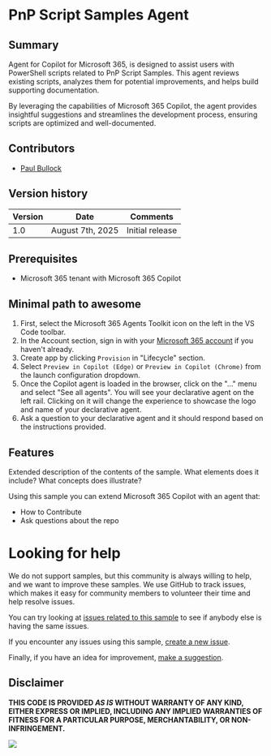 # PnP Script Samples Agent

## Summary

Agent for Copilot for Microsoft 365, is designed to assist users with PowerShell scripts related to PnP Script Samples.
This agent reviews existing scripts, analyzes them for potential improvements, and helps build supporting documentation. 

By leveraging the capabilities of Microsoft 365 Copilot, the agent provides insightful suggestions and streamlines the development process, ensuring scripts are optimized and well-documented.

## Contributors

* [Paul Bullock](https://github.com/pkbuullock)

## Version history

Version|Date|Comments
-------|----|--------
1.0| August 7th, 2025|Initial release

## Prerequisites

* Microsoft 365 tenant with Microsoft 365 Copilot

## Minimal path to awesome

1. First, select the Microsoft 365 Agents Toolkit icon on the left in the VS Code toolbar.
2. In the Account section, sign in with your [Microsoft 365 account](https://docs.microsoft.com/microsoftteams/platform/toolkit/accounts) if you haven't already.
3. Create app by clicking `Provision` in "Lifecycle" section.
4. Select `Preview in Copilot (Edge)` or `Preview in Copilot (Chrome)` from the launch configuration dropdown.
5. Once the Copilot agent is loaded in the browser, click on the "…" menu and select "See all agents". You will see your declarative agent on the left rail. Clicking on it will change the experience to showcase the logo and name of your declarative agent.
6. Ask a question to your declarative agent and it should respond based on the instructions provided.

## Features

Extended description of the contents of the sample. What elements does it include? What concepts does illustrate?

Using this sample you can extend Microsoft 365 Copilot with an agent that:

* How to Contribute
* Ask questions about the repo


# Looking for help

We do not support samples, but this community is always willing to help, and we want to improve these samples. We use GitHub to track issues, which makes it easy for  community members to volunteer their time and help resolve issues.

You can try looking at [issues related to this sample](https://github.com/pnp/copilot-pro-dev-samples/issues?q=label%3A%22sample%3A%20YOUR-SOLUTION-NAME%22) to see if anybody else is having the same issues.

If you encounter any issues using this sample, [create a new issue](https://github.com/pnp/copilot-pro-dev-samples/issues/new).

Finally, if you have an idea for improvement, [make a suggestion](https://github.com/pnp/copilot-pro-dev-samples/issues/new).

## Disclaimer

**THIS CODE IS PROVIDED *AS IS* WITHOUT WARRANTY OF ANY KIND, EITHER EXPRESS OR IMPLIED, INCLUDING ANY IMPLIED WARRANTIES OF FITNESS FOR A PARTICULAR PURPOSE, MERCHANTABILITY, OR NON-INFRINGEMENT.**

![](https://m365-visitor-stats.azurewebsites.net/copilot-pro-dev-samples/samples/da-PnPScriptSamplesAgent)
